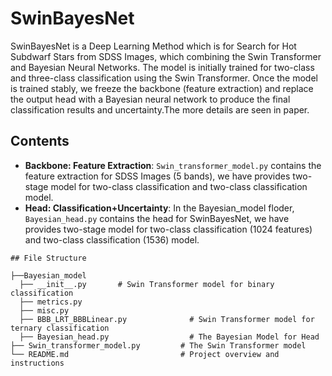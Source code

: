 # SwinBayesNet

SwinBayesNet is a Deep
Learning Method which is for Search for Hot Subdwarf Stars from SDSS Images, which combining the Swin Transformer and Bayesian Neural Networks. The model is initially trained for two-class and three-class classification using the Swin Transformer. Once the model is trained stably, we freeze the backbone (feature extraction) and replace the output head with a Bayesian neural network to produce the final classification results and uncertainty.The more details are seen in paper.

## Contents

- **Backbone: Feature Extraction**: `Swin_transformer_model.py` contains the feature extraction for SDSS Images (5 bands), we have provides two-stage model for two-class classification and two-class classification model.
- **Head: Classification+Uncertainty**: In the Bayesian_model floder, `Bayesian_head.py` contains the head for SwinBayesNet, we have provides two-stage model for two-class classification (1024 features) and two-class classification (1536) model.

```
## File Structure

├──Bayesian_model
  ├── __init__.py       # Swin Transformer model for binary classification
  ├── metrics.py
  ├── misc.py
  ├── BBB_LRT_BBBLinear.py              # Swin Transformer model for ternary classification
  ├── Bayesian_head.py                  # The Bayesian Model for Head
├── Swin_transformer_model.py         # The Swin Transformer model 
└── README.md                         # Project overview and instructions
```
